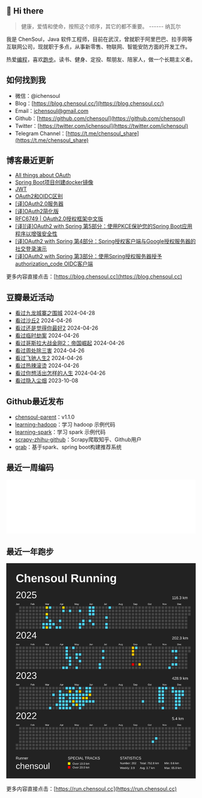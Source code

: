 ## 👋 Hi there

> 健康，爱情和使命，按照这个顺序，其它的都不重要。 ------ 纳瓦尔

我是 ChenSoul，Java 软件工程师，目前在武汉，曾就职于阿里巴巴、拉手网等互联网公司，现就职于多点，从事新零售、物联网、智能安防方面的开发工作。

热爱[编程](https://blog.chensoul.cc/categories/review/)，喜欢[跑步](https://run.chensoul.cc/)。读书、健身、定投、帮朋友、陪家人，做一个长期主义者。

## 如何找到我

- 微信：@ichensoul
- Blog：[https://blog.chensoul.cc/](https://blog.chensoul.cc/)
- Email：[ichensoul@gmail.com](mailto:ichensoul@gmail.com)
- Github：[https://github.com/chensoul](https://github.com/chensoul)
- Twitter：[https://twitter.com/ichensoul](https://twitter.com/ichensoul)
- Telegram Channel：[https://t.me/chensoul_share](https://t.me/chensoul_share)

## 博客最近更新

<!-- blog starts -->
- [All things about OAuth](https://blog.chensoul.cc/posts/2024/06/06/all-things-about-oauth/)
- [Spring Boot项目创建docker镜像](https://blog.chensoul.cc/posts/2024/06/06/spring-boot-docker-image/)
- [JWT](https://blog.chensoul.cc/posts/2024/06/06/jwt/)
- [OAuth2和OIDC区别](https://blog.chensoul.cc/posts/2024/06/06/oauth2-oidc/)
- [[译]OAuth2.0服务器](https://blog.chensoul.cc/posts/2024/06/05/oauth2-server/)
- [[译]OAuth2简化版](https://blog.chensoul.cc/posts/2024/06/05/oauth-2-simplified/)
- [RFC6749 | OAuth2.0授权框架中文版](https://blog.chensoul.cc/posts/2024/06/05/oauth2/)
- [[译][译]OAuth2 with Spring 第5部分：使用PKCE保护您的Spring Boot应用程序以增强安全性](https://blog.chensoul.cc/posts/2024/06/05/oauth2-with-spring-part-5-securing-your-spring-boot-application-with-pkce-for-enhanced-security/)
- [[译]OAuth2 with Spring 第4部分：Spring授权客户端与Google授权服务器的社交登录演示](https://blog.chensoul.cc/posts/2024/06/05/oauth2-with-spring-part-4-spring-authorization-client-social-login-demo-with-google/)
- [[译]OAuth2 with Spring 第3部分：使用Spring授权服务器授予authorization_code OIDC客户端](https://blog.chensoul.cc/posts/2024/06/05/oauth2-with-spring-part-3-authorizing-oidc-client-with-via-authorization-code-grant-from-spring/)
<!-- blog ends -->

更多内容直接点击：[https://blog.chensoul.cc](https://blog.chensoul.cc)

## 豆瓣最近活动

<!-- douban starts -->
- [看过九龙城寨之围城](http://movie.douban.com/subject/24284175/) 2024-04-28
- [看过沙丘2](http://movie.douban.com/subject/35575567/) 2024-04-26
- [看过还是觉得你最好2](http://movie.douban.com/subject/36530235/) 2024-04-26
- [看过临时劫案](http://movie.douban.com/subject/35491115/) 2024-04-26
- [看过哥斯拉大战金刚2：帝国崛起](http://movie.douban.com/subject/35453251/) 2024-04-26
- [看过周处除三害](http://movie.douban.com/subject/36151692/) 2024-04-26
- [看过飞驰人生2](http://movie.douban.com/subject/36369452/) 2024-04-26
- [看过热辣滚烫](http://movie.douban.com/subject/36081094/) 2024-04-26
- [看过你想活出怎样的人生](http://movie.douban.com/subject/26925611/) 2024-04-26
- [看过隐入尘烟](http://movie.douban.com/subject/35131346/) 2023-10-08
<!-- douban ends -->

## Github最近发布

<!-- recent_releases starts -->
- [chensoul-parent](https://github.com/chensoul/chensoul-parent/releases/tag/v1.1.0)：v1.1.0
- [learning-hadoop](https://github.com/chensoul/learning-hadoop/releases/tag/v0.0.1)：学习 hadoop 示例代码
- [learning-spark](https://github.com/chensoul/learning-spark/releases/tag/v0.0.1)：学习 spark 示例代码
- [scrapy-zhihu-github](https://github.com/chensoul/scrapy-zhihu-github/releases/tag/v0.0.1)：Scrapy爬取知乎、Github用户
- [grab](https://github.com/chensoul/grab/releases/tag/v0.0.1)：基于spark、spring boot构建推荐系统
<!-- recent_releases ends -->

## 最近一周编码

![light](https://raw.githubusercontent.com/chensoul/chensoul/main/images/wakatime_weekly_language_stats.svg#gh-light-mode-only)

## 最近一年跑步

[![light](https://raw.githubusercontent.com/chensoul/running_page/master/assets/github.svg#gh-light-mode-only)](https://run.chensoul.cc)

更多内容直接点击：[https://run.chensoul.cc](https://run.chensoul.cc)
